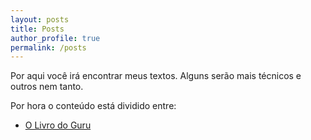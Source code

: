 ```yaml
---
layout: posts
title: Posts
author_profile: true
permalink: /posts
---
```


Por aqui você irá encontrar meus textos. Alguns serão mais técnicos e outros nem tanto.

Por hora o conteúdo está dividido entre:

- [O Livro do Guru](/livro_do_guru/)
